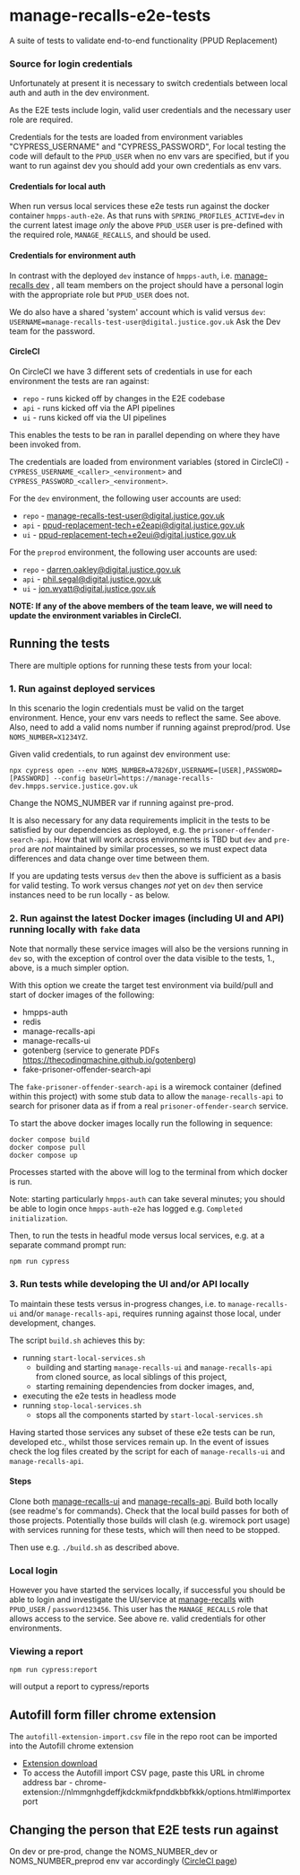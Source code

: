 # manage-recalls-e2e-tests
A suite of tests to validate end-to-end functionality (PPUD Replacement)

### Source for login credentials

Unfortunately at present it is necessary to switch credentials between local auth and auth in the dev environment.

As the E2E tests include login, valid user credentials and the necessary user role are required.

Credentials for the tests are loaded from environment variables "CYPRESS_USERNAME" and "CYPRESS_PASSWORD",
For local testing the code will default to the `PPUD_USER` when no env vars are specified, but if you want to run
against dev you should add your own credentials as env vars.

#### Credentials for local auth

When run versus local services these e2e tests run against the docker container `hmpps-auth-e2e`.  As that runs with
`SPRING_PROFILES_ACTIVE=dev` in the current latest image *only* the above `PPUD_USER` user is
pre-defined with the required role, `MANAGE_RECALLS`, and should be used.

#### Credentials for environment auth

In contrast with the deployed `dev` instance of `hmpps-auth`,
i.e. [manage-recalls dev](https://manage-recalls-dev.hmpps.service.justice.gov.uk/)
, all team members on the project should have a personal login with the appropriate role
but `PPUD_USER` does not.

We do also have a shared 'system' account which is valid versus `dev`:
```USERNAME=manage-recalls-test-user@digital.justice.gov.uk```
Ask the Dev team for the password.

#### CircleCI

On CircleCI we have 3 different sets of credentials in use for each environment the tests are ran against:

- `repo` - runs kicked off by changes in the E2E codebase
- `api` - runs kicked off via the API pipelines
- `ui` - runs kicked off via the UI pipelines

This enables the tests to be ran in parallel depending on where they have been invoked from.

The credentials are loaded from environment variables (stored in CircleCI) - `CYPRESS_USERNAME_<caller>_<environment>` and `CYPRESS_PASSWORD_<caller>_<environment>`.

For the `dev` environment, the following user accounts are used:

- `repo` - manage-recalls-test-user@digital.justice.gov.uk
- `api` - ppud-replacement-tech+e2eapi@digital.justice.gov.uk
- `ui` - ppud-replacement-tech+e2eui@digital.justice.gov.uk

For the `preprod` environment, the following user accounts are used:

- `repo` - darren.oakley@digital.justice.gov.uk
- `api` - phil.segal@digital.justice.gov.uk
- `ui` - jon.wyatt@digital.justice.gov.uk

**NOTE: If any of the above members of the team leave, we will need to update the environment variables in CircleCI.**

## Running the tests

There are multiple options for running these tests from your local:

### 1. Run against deployed services

In this scenario the login credentials must be valid on the target environment. Hence, your env vars
needs to reflect the same.  See above. Also, need to add a valid noms number if running against preprod/prod. Use `NOMS_NUMBER=X1234YZ`.

Given valid credentials, to run against dev environment use:
```
npx cypress open --env NOMS_NUMBER=A7826DY,USERNAME=[USER],PASSWORD=[PASSWORD] --config baseUrl=https://manage-recalls-dev.hmpps.service.justice.gov.uk
```

Change the NOMS_NUMBER var if running against pre-prod.

It is also necessary for any data requirements implicit in the tests to be satisfied by our dependencies as deployed,
e.g. the `prisoner-offender-search-api`.  How that will work across environments is TBD but `dev` and `pre-prod`
are *not* maintained by similar processes, so we must expect data differences and data change over time between them.

If you are updating tests versus `dev` then the above is sufficient as a basis for valid testing.
To work versus changes _not_ yet on `dev` then service instances need to be run locally - as below.

### 2. Run against the latest Docker images (including UI and API) running locally with `fake` data

Note that normally these service images will also be the versions running in `dev` so, with the exception of control
over the data visible to the tests, 1., above, is a much simpler option.

With this option we create the target test environment via build/pull and start of docker images of the following:

* hmpps-auth
* redis
* manage-recalls-api
* manage-recalls-ui
* gotenberg (service to generate PDFs https://thecodingmachine.github.io/gotenberg)
* fake-prisoner-offender-search-api

The `fake-prisoner-offender-search-api` is a wiremock container (defined within this project) with some stub data
to allow the `manage-recalls-api` to search for prisoner data as if from a
real `prisoner-offender-search` service.

To start the above docker images locally run the following in sequence:

```
docker compose build
docker compose pull
docker compose up
```

Processes started with the above will log to the terminal from which docker is run.

Note: starting particularly `hmpps-auth` can take several minutes; you should be able to
login once `hmpps-auth-e2e` has logged e.g. `Completed initialization`.

Then, to run the tests in headful mode versus local services, e.g. at a separate command prompt run:
```
npm run cypress
```

### 3. Run tests while developing the UI and/or API locally

To maintain these tests versus in-progress changes, i.e. to `manage-recalls-ui` and/or `manage-recalls-api`, requires running against those local, under development, changes.

The script `build.sh` achieves this by:
* running `start-local-services.sh`
  * building and starting `manage-recalls-ui` and `manage-recalls-api` from   cloned source, as local siblings of this project,
  * starting remaining dependencies from docker images, and,
* executing the e2e tests in headless mode
* running `stop-local-services.sh`
  * stops all the components started by `start-local-services.sh`

Having started those services any subset of these e2e tests can be run, developed etc.,
whilst those services remain up.
In the event of issues check the log files created by the script for each of `manage-recalls-ui` and `manage-recalls-api`.

#### Steps

Clone both [manage-recalls-ui](https://github.com/ministryofjustice/manage-recalls-ui)
and [manage-recalls-api](https://github.com/ministryofjustice/manage-recalls-api).
Build both locally (see readme's for commands). Check that the local build passes
for both of those projects.  Potentially those builds will clash (e.g. wiremock port usage) with
services running for these tests, which will then need to be stopped.

Then use e.g. `./build.sh` as described above.

### Local login
However you have started the services locally, if successful you should be able to login
and investigate the UI/service at [manage-recalls](http://localhost:3000)
with `PPUD_USER` / `password123456`. This user has the `MANAGE_RECALLS` role that allows access
to the service.  See above re. valid credentials for other environments.

### Viewing a report
```
npm run cypress:report
```

will output a report to cypress/reports

## Autofill form filler chrome extension
The `autofill-extension-import.csv` file in the repo root can be imported into the Autofill chrome extension

* [Extension download](https://chrome.google.com/webstore/detail/autofill/nlmmgnhgdeffjkdckmikfpnddkbbfkkk)
* To access the Autofill import CSV page, paste this URL in chrome address bar - chrome-extension://nlmmgnhgdeffjkdckmikfpnddkbbfkkk/options.html#importexport

## Changing the person that E2E tests run against
On dev or pre-prod, change the NOMS_NUMBER_dev or NOMS_NUMBER_preprod env var accordingly ([CircleCI page](https://app.circleci.com/settings/project/github/ministryofjustice/manage-recalls-e2e-tests/environment-variables?return-to=https%3A%2F%2Fapp.circleci.com%2Fpipelines%2Fgithub%2Fministryofjustice%2Fmanage-recalls-e2e-tests))
